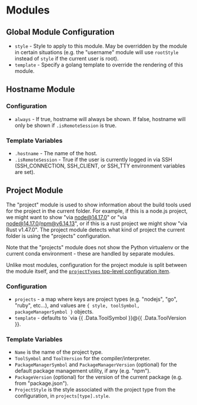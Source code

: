 # Modules

## Global Module Configuration

- `style` - Style to apply to this module. May be overridden by the module in certain situations (e.g. the "username" module will use `rootStyle` instead of `style` if the current user is root).
- `template` - Specify a golang template to override the rendering of this module.

## Hostname Module

### Configuration

- `always` - If true, hostname will always be shown. If false, hostname will only be shown
  if `.isRemoteSession` is true.

### Template Variables

- `.hostname` - The name of the host.
- `.isRemoteSession` - True if the user is currently logged in via SSH (SSH_CONNECTION, SSH_CLIENT, or SSH_TTY environment variables are set).

## Project Module

The "project" module is used to show information about the build tools used for the project in the current folder. For example, if this is a node.js project, we might want to show "via node@14.17.0" or "via node@14.17.0/npm@v6.14.13", or if this is a rust project we might show "via Rust v1.47.0". The project module detects what kind of project the current folder is using the "projects" configuration.

Note that the "projects" module does not show the Python virtualenv or the current conda environment - these are handled by separate modules.

Unlike most modules, configuration for the project module is split between the module itself, and the [`projectTypes` top-level configuration item](./Projects.md).

### Configuration

- `projects` - a map where keys are project types (e.g. "nodejs", "go", "ruby", etc...), and values are `{ style, toolSymbol, packageManagerSymbol }` objects.
- `template` - defaults to `via {{ .Data.ToolSymbol }}@{{ .Data.ToolVersion }}.

### Template Variables

- `Name` is the name of the project type.
- `ToolSymbol` and `ToolVersion` for the compiler/interpreter.
- `PackageManagerSymbol` and `PackageManagerVersion` (optional) for the default package management utility, if any (e.g. "npm").
- `PackageVersion` (optional) for the version of the current package (e.g. from "package.json").
- `ProjectStyle` is the style associated with the project type from the configuration, in `projects[type].style`.
